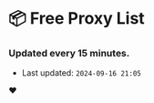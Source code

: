 # :package: Free Proxy List
### Updated every 15 minutes.

- Last updated: `2024-09-16 21:05`

:heart:
